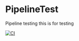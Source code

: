 # PipelineTest
Pipeline testing
this is for testing

[![CI](https://github.com/mydearmuthu1978/PipelineTest/actions/workflows/blank.yml/badge.svg?branch=mydearmuthu1978-patch-1&event=status)](https://github.com/mydearmuthu1978/PipelineTest/actions/workflows/blank.yml)
